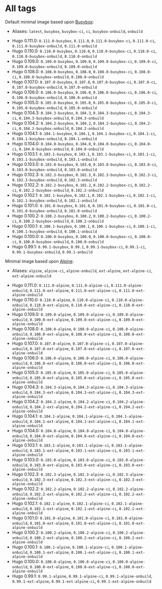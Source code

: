 # All tags

Default minimal image based upon [Busybox](https://hub.docker.com/r/_/busybox/):
* Aliases: `latest`, `busybox`, `busybox-ci`, `ci`, `busybox-onbuild`, `onbuild`
<!-- * Hugo NEXT: `NEXT-busybox`, `NEXT`, `NEXT-busybox-ci`, `NEXT-ci`, `NEXT-busybox-onbuild`, `NEXT-onbuild` -->
* Hugo 0.111.0: `0.111.0-busybox`, `0.111.0`, `0.111.0-busybox-ci`, `0.111.0-ci`, `0.111.0-busybox-onbuild`, `0.111.0-onbuild`
* Hugo 0.110.0: `0.110.0-busybox`, `0.110.0`, `0.110.0-busybox-ci`, `0.110.0-ci`, `0.110.0-busybox-onbuild`, `0.110.0-onbuild`
* Hugo 0.109.0: `0.109.0-busybox`, `0.109.0`, `0.109.0-busybox-ci`, `0.109.0-ci`, `0.109.0-busybox-onbuild`, `0.109.0-onbuild`
* Hugo 0.108.0: `0.108.0-busybox`, `0.108.0`, `0.108.0-busybox-ci`, `0.108.0-ci`, `0.108.0-busybox-onbuild`, `0.108.0-onbuild`
* Hugo 0.107.0: `0.107.0-busybox`, `0.107.0`, `0.107.0-busybox-ci`, `0.107.0-ci`, `0.107.0-busybox-onbuild`, `0.107.0-onbuild`
* Hugo 0.106.0: `0.106.0-busybox`, `0.106.0`, `0.106.0-busybox-ci`, `0.106.0-ci`, `0.106.0-busybox-onbuild`, `0.106.0-onbuild`
* Hugo 0.105.0: `0.105.0-busybox`, `0.105.0`, `0.105.0-busybox-ci`, `0.105.0-ci`, `0.105.0-busybox-onbuild`, `0.105.0-onbuild`
* Hugo 0.104.3: `0.104.3-busybox`, `0.104.3`, `0.104.3-busybox-ci`, `0.104.3-ci`, `0.104.3-busybox-onbuild`, `0.104.3-onbuild`
* Hugo 0.104.2: `0.104.2-busybox`, `0.104.2`, `0.104.2-busybox-ci`, `0.104.2-ci`, `0.104.2-busybox-onbuild`, `0.104.2-onbuild`
* Hugo 0.104.1: `0.104.1-busybox`, `0.104.1`, `0.104.1-busybox-ci`, `0.104.1-ci`, `0.104.1-busybox-onbuild`, `0.104.1-onbuild`
* Hugo 0.104.0: `0.104.0-busybox`, `0.104.0`, `0.104.0-busybox-ci`, `0.104.0-ci`, `0.104.0-busybox-onbuild`, `0.104.0-onbuild`
* Hugo 0.103.1: `0.103.1-busybox`, `0.103.1`, `0.103.1-busybox-ci`, `0.103.1-ci`, `0.103.1-busybox-onbuild`, `0.103.1-onbuild`
* Hugo 0.103.0: `0.103.0-busybox`, `0.103.0`, `0.103.0-busybox-ci`, `0.103.0-ci`, `0.103.0-busybox-onbuild`, `0.103.0-onbuild`
* Hugo 0.102.3: `0.102.3-busybox`, `0.102.3`, `0.102.3-busybox-ci`, `0.102.3-ci`, `0.102.3-busybox-onbuild`, `0.102.3-onbuild`
* Hugo 0.102.2: `0.102.2-busybox`, `0.102.2`, `0.102.2-busybox-ci`, `0.102.2-ci`, `0.102.2-busybox-onbuild`, `0.102.2-onbuild`
* Hugo 0.102.1: `0.102.1-busybox`, `0.102.1`, `0.102.1-busybox-ci`, `0.102.1-ci`, `0.102.1-busybox-onbuild`, `0.102.1-onbuild`
* Hugo 0.101.0: `0.101.0-busybox`, `0.101.0`, `0.101.0-busybox-ci`, `0.101.0-ci`, `0.101.0-busybox-onbuild`, `0.101.0-onbuild`
* Hugo 0.100.2: `0.100.2-busybox`, `0.100.2`, `0.100.2-busybox-ci`, `0.100.2-ci`, `0.100.2-busybox-onbuild`, `0.100.2-onbuild`
* Hugo 0.100.1: `0.100.1-busybox`, `0.100.1`, `0.100.1-busybox-ci`, `0.100.1-ci`, `0.100.1-busybox-onbuild`, `0.100.1-onbuild`
* Hugo 0.100.0: `0.100.0-busybox`, `0.100.0`, `0.100.0-busybox-ci`, `0.100.0-ci`, `0.100.0-busybox-onbuild`, `0.100.0-onbuild`
* Hugo 0.99.1: `0.99.1-busybox`, `0.99.1`, `0.99.1-busybox-ci`, `0.99.1-ci`, `0.99.1-busybox-onbuild`, `0.99.1-onbuild`

Minimal image based upon [Alpine](https://hub.docker.com/r/_/alpine/):
* Aliases: `alpine`, `alpine-ci`, `alpine-onbuild`, `ext-alpine`, `ext-alpine-ci`, `ext-alpine-onbuild`
<!-- * Hugo NEXT: `NEXT-alpine`, `NEXT-alpine-ci`, `NEXT-alpine-onbuild`, `NEXT-ext-alpine`, `NEXT-ext-alpine-ci`, `NEXT-ext-alpine-onbuild` -->
* Hugo 0.111.0: `0.111.0-alpine`, `0.111.0-alpine-ci`, `0.111.0-alpine-onbuild`, `0.111.0-ext-alpine`, `0.111.0-ext-alpine-ci`, `0.111.0-ext-alpine-onbuild`
* Hugo 0.110.0: `0.110.0-alpine`, `0.110.0-alpine-ci`, `0.110.0-alpine-onbuild`, `0.110.0-ext-alpine`, `0.110.0-ext-alpine-ci`, `0.110.0-ext-alpine-onbuild`
* Hugo 0.109.0: `0.109.0-alpine`, `0.109.0-alpine-ci`, `0.109.0-alpine-onbuild`, `0.109.0-ext-alpine`, `0.109.0-ext-alpine-ci`, `0.109.0-ext-alpine-onbuild`
* Hugo 0.108.0: `0.108.0-alpine`, `0.108.0-alpine-ci`, `0.108.0-alpine-onbuild`, `0.108.0-ext-alpine`, `0.108.0-ext-alpine-ci`, `0.108.0-ext-alpine-onbuild`
* Hugo 0.107.0: `0.107.0-alpine`, `0.107.0-alpine-ci`, `0.107.0-alpine-onbuild`, `0.107.0-ext-alpine`, `0.107.0-ext-alpine-ci`, `0.107.0-ext-alpine-onbuild`
* Hugo 0.106.0: `0.106.0-alpine`, `0.106.0-alpine-ci`, `0.106.0-alpine-onbuild`, `0.106.0-ext-alpine`, `0.106.0-ext-alpine-ci`, `0.106.0-ext-alpine-onbuild`
* Hugo 0.105.0: `0.105.0-alpine`, `0.105.0-alpine-ci`, `0.105.0-alpine-onbuild`, `0.105.0-ext-alpine`, `0.105.0-ext-alpine-ci`, `0.105.0-ext-alpine-onbuild`
* Hugo 0.104.3: `0.104.3-alpine`, `0.104.3-alpine-ci`, `0.104.3-alpine-onbuild`, `0.104.3-ext-alpine`, `0.104.3-ext-alpine-ci`, `0.104.3-ext-alpine-onbuild`
* Hugo 0.104.2: `0.104.2-alpine`, `0.104.2-alpine-ci`, `0.104.2-alpine-onbuild`, `0.104.2-ext-alpine`, `0.104.2-ext-alpine-ci`, `0.104.2-ext-alpine-onbuild`
* Hugo 0.104.1: `0.104.1-alpine`, `0.104.1-alpine-ci`, `0.104.1-alpine-onbuild`, `0.104.1-ext-alpine`, `0.104.1-ext-alpine-ci`, `0.104.1-ext-alpine-onbuild`
* Hugo 0.104.0: `0.104.0-alpine`, `0.104.0-alpine-ci`, `0.104.0-alpine-onbuild`, `0.104.0-ext-alpine`, `0.104.0-ext-alpine-ci`, `0.104.0-ext-alpine-onbuild`
* Hugo 0.103.1: `0.103.1-alpine`, `0.103.1-alpine-ci`, `0.103.1-alpine-onbuild`, `0.103.1-ext-alpine`, `0.103.1-ext-alpine-ci`, `0.103.1-ext-alpine-onbuild`
* Hugo 0.103.0: `0.103.0-alpine`, `0.103.0-alpine-ci`, `0.103.0-alpine-onbuild`, `0.103.0-ext-alpine`, `0.103.0-ext-alpine-ci`, `0.103.0-ext-alpine-onbuild`
* Hugo 0.102.3: `0.102.3-alpine`, `0.102.3-alpine-ci`, `0.102.3-alpine-onbuild`, `0.102.3-ext-alpine`, `0.102.3-ext-alpine-ci`, `0.102.3-ext-alpine-onbuild`
* Hugo 0.102.2: `0.102.2-alpine`, `0.102.2-alpine-ci`, `0.102.2-alpine-onbuild`, `0.102.2-ext-alpine`, `0.102.2-ext-alpine-ci`, `0.102.2-ext-alpine-onbuild`
* Hugo 0.102.1: `0.102.1-alpine`, `0.102.1-alpine-ci`, `0.102.1-alpine-onbuild`, `0.102.1-ext-alpine`, `0.102.1-ext-alpine-ci`, `0.102.1-ext-alpine-onbuild`
* Hugo 0.101.0: `0.101.0-alpine`, `0.101.0-alpine-ci`, `0.101.0-alpine-onbuild`, `0.101.0-ext-alpine`, `0.101.0-ext-alpine-ci`, `0.101.0-ext-alpine-onbuild`
* Hugo 0.100.2: `0.100.2-alpine`, `0.100.2-alpine-ci`, `0.100.2-alpine-onbuild`, `0.100.2-ext-alpine`, `0.100.2-ext-alpine-ci`, `0.100.2-ext-alpine-onbuild`
* Hugo 0.100.1: `0.100.1-alpine`, `0.100.1-alpine-ci`, `0.100.1-alpine-onbuild`, `0.100.1-ext-alpine`, `0.100.1-ext-alpine-ci`, `0.100.1-ext-alpine-onbuild`
* Hugo 0.100.0: `0.100.0-alpine`, `0.100.0-alpine-ci`, `0.100.0-alpine-onbuild`, `0.100.0-ext-alpine`, `0.100.0-ext-alpine-ci`, `0.100.0-ext-alpine-onbuild`
* Hugo 0.99.1: `0.99.1-alpine`, `0.99.1-alpine-ci`, `0.99.1-alpine-onbuild`, `0.99.1-ext-alpine`, `0.99.1-ext-alpine-ci`, `0.99.1-ext-alpine-onbuild`

